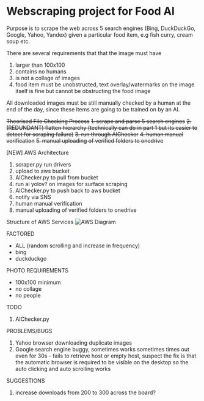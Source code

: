 # Webscraping project for Food AI

Purpose is to scrape the web across 5 search engines (Bing, DuckDuckGo, Google, Yahoo, Yandex) given a particular food item, e.g fish curry, cream soup etc.

There are several requirements that that the image must have
1. larger than 100x100
2. contains no humans
3. is not a collage of images
4. food item must be unobstructed, text overlay/watermarks on the image itself is fine but cannot be obstructing the food image

All downloaded images must be still manually checked by a human at the end of the day, since these items are going to be trained on by an AI.

~~Theorised File Checking Process~~
~~1. scrape and parse 5 search engines~~
~~2. (REDUNDANT) flatten hierarchy (technically can do in part 1 but its easier to detect for scraping failure)~~
~~3. run through AIChecker~~
~~4. human manual verification~~
~~5. manual uploading of verified folders to onedrive~~

[NEW] AWS Architecture
1. scraper.py run drivers
2. upload to aws bucket
3. AIChecker.py to pull from bucket
4. run ai yolov? on images for surface scraping
5. AIChecker.py to push back to aws bucket
6. notify via SNS
7. human manual verification
8. manual uploading of verified folders to onedrive

Structure of AWS Services
![AWS Diagram](image.png)

FACTORED
- ALL (random scrolling and increase in frequency)
- bing
- duckduckgo 


PHOTO REQUIREMENTS
- 100x100 minimum
- no collage
- no people

TODO
1. AIChecker.py

PROBLEMS/BUGS
1. Yahoo browser downloading duplicate images
2. Google search engine buggy, sometimes works sometimes times out even for 30s - fails to retrieve host or empty host, suspect the fix is that the automatic browser is required to be visible on the desktop so the auto clicking and auto scrolling works

SUGGESTIONS
1. increase downloads from 200 to 300 across the board?